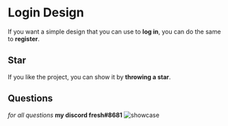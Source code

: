 # Login Design

If you want a simple design that you can use to **log in**, you can do the same to **register**.

## Star


If you like the project, you can show it by **throwing a star**.

## Questions

*for all questions* **my discord fresh#8681**
![showcase](https://user-images.githubusercontent.com/90057373/138833422-b1f44900-7efb-401c-8fe5-02b38dfa7d0a.gif)
